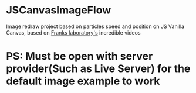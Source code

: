 # JSCanvasImageFlow

Image redraw project based on particles speed and position on JS Vanilla Canvas, based on [Franks laboratory's](https://www.youtube.com/channel/UCEqc149iR-ALYkGM6TG-7vQ) incredible videos

# PS: Must be open with server provider(Such as Live Server) for the default image example to work
